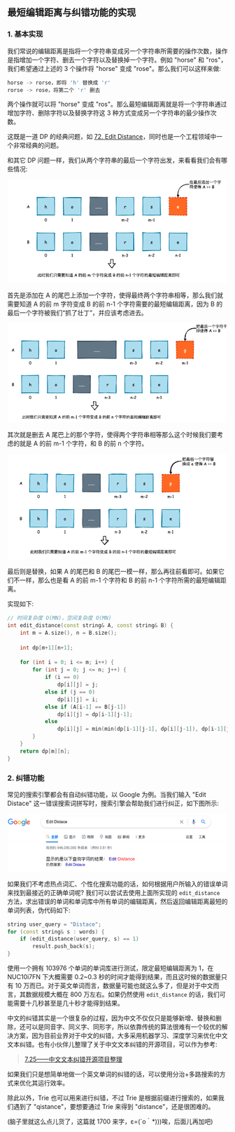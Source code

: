 
## 最短编辑距离与纠错功能的实现

### 1. 基本实现

我们常说的编辑距离是指将一个字符串变成另一个字符串所需要的操作次数，操作是指增加一个字符、删去一个字符以及替换掉一个字符。例如 "horse" 和 "ros"，我们希望通过上述的 3 个操作将 "horse" 变成 "rose"。那么我们可以这样来做:

```bash
horse -> rorse，即将 'h' 替换成 'r'
rorse -> rose，将第二个 'r' 删去
```

两个操作就可以将 "horse" 变成 "ros"。那么最短编辑距离就是将一个字符串通过增加字符、删除字符以及替换字符这 3 种方式变成另一个字符串的最少操作次数。

这既是一道 DP 的经典问题，如 [72. Edit Distance](https://leetcode.com/problems/edit-distance/)，同时也是一个工程领域中一个非常经典的问题。

和其它 DP 问题一样，我们从两个字符串的最后一个字符出发，来看看我们会有哪些情况:

![Alt text](images/1618969885328.png)

首先是添加在 A 的尾巴上添加一个字符，使得最终两个字符串相等，那么我们就需要知道 A 的前 m 字符变成 B 的前 n-1 个字符需要的最短编辑距离，因为 B 的最后一个字符被我们“抓了壮丁”，并应该考虑进去。


![Alt text](images/1618970354256.png)

其次就是删去 A 尾巴上的那个字符，使得两个字符串相等那么这个时候我们要考虑的就是 A 的前 m-1 个字符，和 B 的前 n 个字符。

![Alt text](images/1618970421075.png)

最后则是替换，如果 A 的尾巴和 B 的尾巴一模一样，那么再往前看即可。如果它们不一样，那么也是看 A 的前 m-1 个字符和 B 的前 n-1 个字符所需的最短编辑距离。

实现如下:

```cpp
// 时间复杂度 O(MN)，空间复杂度 O(MN)
int edit_distance(const string& A, const string& B) {
    int m = A.size(), n = B.size();
    
    int dp[m+1][n+1];

    for (int i = 0; i <= m; i++) {
        for (int j = 0; j <= n; j++) {
            if (i == 0) 
                dp[i][j] = j;
            else if (j == 0) 
                dp[i][j] = i;
            else if (A[i-1] == B[j-1])
                dp[i][j] = dp[i-1][j-1];
            else 
                dp[i][j] = min(min(dp[i-1][j-1], dp[i][j-1]), dp[i-1][j]) + 1;
        }
    }
    return dp[m][n];
}
```

### 2. 纠错功能

常见的搜索引擎都会有自动纠错功能，以 Google 为例。当我们输入 "Edit Distace" 这一错误搜索词拼写时，搜索引擎会帮助我们进行纠正，如下图所示:

![Alt text](images/1618983238324.png)

如果我们不考虑热点词汇、个性化搜索功能的话，如何根据用户所输入的错误单词来找到最接近的正确单词呢? 我们可以尝试去使用上面所实现的 `edit_distance` 方法，求出错误的单词和单词库中所有单词的编辑距离，然后返回编辑距离最短的单词列表，伪代码如下:

```cpp
string user_query = "Distace";
for (const string& s : words) {
    if (edit_distance(user_query, s) == 1)
        result.push_back(s);
}
```

使用一个拥有 103976 个单词的单词库进行测试，限定最短编辑距离为 1，在 NUC10i7FN 下大概需要 0.2~0.3 秒的时间才能得到结果，而且这时候的数据量只有 10 万而已。对于英文单词而言，数据量可能也就这么多了，但是对于中文而言，其数据规模大概在 800 万左右。如果仍然使用 `edit_distance` 的话，我们可能需要十几秒甚至是几十秒才能得到结果。

中文的纠错其实是一个很复杂的过程，因为中文不仅仅只是能够新增、替换和删除，还可以是同音字、同义字、同形字，所以依靠传统的算法很难有一个较优的解决方案，因为目前业界对于中文的纠错，大多采用机器学习、深度学习来优化中文文本纠错。也有小伙伴儿整理了关于中文文本纠错的开源项目，可以作为参考:

> [7.25——中文文本纠错开源项目整理](https://github.com/li-aolong/li-aolong.github.io/issues/12)

如果我们只是想简单地做一个英文单词的纠错的话，可以使用分治+多路搜索的方式来优化其运行效率。

除此以外，Trie 也可以用来进行纠错，不过 Trie 是根据前缀进行搜索的，如果我们遇到了 "qistance"，要想要通过 Trie 来得到 "distance"，还是很困难的。

(脑子里就这么点儿货了，这篇就 1700 来字，ε=(´ο｀*)))唉，后面儿再加吧)


